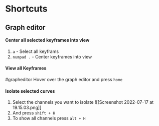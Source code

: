 # Shortcuts

## Graph editor

#### Center all selected keyframes into view
1.   `a` - Select all keyframs
2. `numpad .` - Center keyframes into view

#### View all Keyframes
#grapheditor
Hover over the graph editor and press `home`

#### Isolate selected curves
1. Select the channels you want to isolate
   ![[Screenshot 2022-07-17 at 19.15.03.png]]
2. And press `shift + H`
3. To show all channels press `alt + H`
